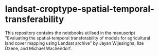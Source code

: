 # landsat-croptype-spatial-temporal-transferability

This repository contains the notebooks utilised in the manuscript "Evaluating the spatial-temporal transferability of models for agricultural land cover mapping using Landsat archive" by Jayan Wijesingha, Ilze Dzene, and Michael Wachendorf.
